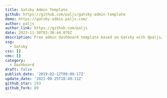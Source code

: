 ```yaml
---
title: Gatsby Admin Template
github: https://github.com/paljs/gatsby-admin-template
demo: https://gatsby-admin.paljs.com/
author: paljs
author_link: https://github.com/paljs
date: 2023-11-30T03:30:44.076Z
description: Free admin dashboard template based on Gatsby with @paljs/ui component package
ssg:
  - Gatsby
css: []
cms: []
category:
  - Dashboard
draft: false
publish_date: '2019-02-12T09:09:17Z'
update_date: '2021-08-25T18:49:11Z'
github_star: 293
github_fork: 89
---
```

